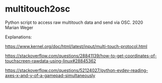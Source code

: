 # multitouch2osc

Python script to access raw multitouch data and send via OSC.
2020 Marian Weger

Explanations:

https://www.kernel.org/doc/html/latest/input/multi-touch-protocol.html

https://stackoverflow.com/questions/28841139/how-to-get-coordinates-of-touchscreen-rawdata-using-linux#28845362

https://stackoverflow.com/questions/52124027/python-evdev-reading-axes-x-and-y-of-a-gamepad-simultaneously
